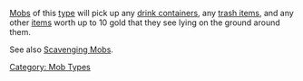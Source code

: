 [Mobs](:Category:_Mobs.md "wikilink") of this
[type](:Category:_Mob_Types.md "wikilink") will pick up any [drink
containers](:Category:_Drink_Containers.md "wikilink"), any [trash
items](:Category:_Trash.md "wikilink"), and any other
[items](:Category:_Objects.md "wikilink") worth up to 10 gold that they
see lying on the ground around them.

See also [Scavenging Mobs](:Category:Scavenging_Mobs.md "wikilink").

[Category: Mob Types](Category:_Mob_Types "wikilink")
